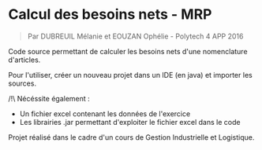 # Calcul des besoins nets - MRP
> Par DUBREUIL Mélanie et EOUZAN Ophélie -
> Polytech 4 APP 2016


Code source permettant de calculer les besoins nets d'une nomenclature d'articles.

Pour l'utiliser, créer un nouveau projet dans un IDE (en java) et importer les sources.

/!\ Nécéssite également : 
  - Un fichier excel contenant les données de l'exercice
  - Les librairies .jar permettant d'exploiter le fichier excel dans le code
  
Projet réalisé dans le cadre d'un cours de Gestion Industrielle et Logistique.

